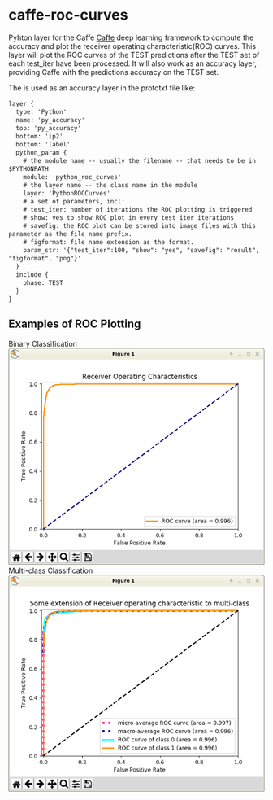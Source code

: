 # caffe-roc-curves
Pyhton layer for the Caffe [Caffe](https://github.com/BVLC/caffe) deep learning framework to compute the accuracy and plot the receiver operating characteristic(ROC) curves.
This layer will plot the ROC curves of the TEST predictions after the TEST set of each test_iter have been processed. It will also work as an accuracy layer, providing Caffe with the predictions accuracy on the TEST set.

The is used as an accuracy layer in the prototxt file like:
	
	layer {
	  type: 'Python'
	  name: 'py_accuracy'
	  top: 'py_accuracy'
	  bottom: 'ip2'
	  bottom: 'label'
	  python_param {
	    # the module name -- usually the filename -- that needs to be in $PYTHONPATH
	    module: 'python_roc_curves'
	    # the layer name -- the class name in the module
	    layer: 'PythonROCCurves'
	    # a set of parameters, incl:
	    # test_iter: number of iterations the ROC plotting is triggered
	    # show: yes to show ROC plot in every test_iter iterations
	    # savefig: the ROC plot can be stored into image files with this parameter as the file name prefix.
	    # figformat: file name extension as the format. 
	    param_str: '{"test_iter":100, "show": "yes", "savefig": "result", "figformat", "png"}'
	  }
	  include {
	    phase: TEST
	  }
	}

## Examples of ROC Plotting
Binary Classification
![](binary-class-roc-curve.png)
Multi-class Classification
![](multi-class-roc-curve.png)
